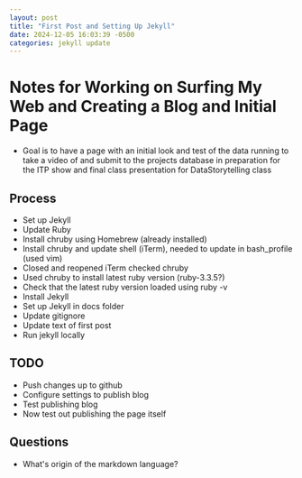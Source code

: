 ```yaml
---
layout: post
title: "First Post and Setting Up Jekyll"
date: 2024-12-05 16:03:39 -0500
categories: jekyll update
---
```


# Notes for Working on Surfing My Web and Creating a Blog and Initial Page

- Goal is to have a page with an initial look and test of the data running to take a video of and submit to the projects database in preparation for the ITP show and final class presentation for DataStorytelling class

## Process

- Set up Jekyll
- Update Ruby
- Install chruby using Homebrew (already installed)
- Install chruby and update shell (iTerm), needed to update in bash_profile (used vim)
- Closed and reopened iTerm checked chruby
- Used chruby to install latest ruby version (ruby-3.3.5?)
- Check that the latest ruby version loaded using ruby -v
- Install Jekyll
- Set up Jekyll in docs folder
- Update gitignore
- Update text of first post
- Run jekyll locally

## TODO

- Push changes up to github
- Configure settings to publish blog
- Test publishing blog
- Now test out publishing the page itself

## Questions

- What's origin of the markdown language?
